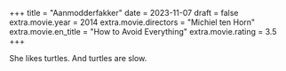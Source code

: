 +++
title = "Aanmodderfakker"
date = 2023-11-07
draft = false
extra.movie.year = 2014
extra.movie.directors = "Michiel ten Horn"
extra.movie.en_title = "How to Avoid Everything"
extra.movie.rating = 3.5
+++

She likes turtles. And turtles are slow.<!-- more -->